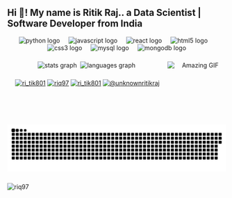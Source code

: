 <h2 align="left">Hi 👋! My name is Ritik Raj.. a Data Scientist | Software Developer from India</h2>

<div align="center">
  
  <img src="https://cdn.jsdelivr.net/gh/devicons/devicon/icons/python/python-original.svg" height="30" alt="python logo"  />
  <img width="12" />
  <img src="https://cdn.jsdelivr.net/gh/devicons/devicon/icons/javascript/javascript-original.svg" height="30" alt="javascript logo"  />
  <img width="12" />
  <img src="https://cdn.jsdelivr.net/gh/devicons/devicon/icons/react/react-original.svg" height="30" alt="react logo"  />
  <img width="12" />
  <img src="https://cdn.jsdelivr.net/gh/devicons/devicon/icons/html5/html5-original.svg" height="30" alt="html5 logo"  />
  <img width="12" />
  <img src="https://cdn.jsdelivr.net/gh/devicons/devicon/icons/css3/css3-original.svg" height="30" alt="css3 logo"  />
  <img width="12" />
  <img src="https://cdn.jsdelivr.net/gh/devicons/devicon/icons/mysql/mysql-original.svg" height="30" alt="mysql logo"  />
  <img width="12" />
  <img src="https://cdn.jsdelivr.net/gh/devicons/devicon/icons/mongodb/mongodb-original.svg" height="30" alt="mongodb logo"  />
</div>

### 

<div align = 'center' align-items='center' >
  <img src="https://github-readme-stats.vercel.app/api?username=riq97&hide_title=false&hide_rank=false&show_icons=true&include_all_commits=true&count_private=true&disable_animations=false&theme=dracula&locale=en&hide_border=false" height="150" alt="stats graph"  />&nbsp;
  <img src="https://github-readme-stats.vercel.app/api/top-langs?username=riq97&locale=en&hide_title=false&layout=compact&card_width=310&langs_count=5&theme=dracula&hide_border=false" height="150" alt="languages graph"/>&nbsp;
  <img align="right" height="145" width="135" src="https://github.com/RiQ97/RiQ97/assets/109206929/db546418-c637-418e-bdf4-06158b0dc503&card_width=135&hide_border=false&border-radius=50%" alt="Amazing GIF" />
</div>

###

<p align="center">
<a href="https://twitter.com/ri_tik801" target="blank"><img align="center" src="https://raw.githubusercontent.com/rahuldkjain/github-profile-readme-generator/master/src/images/icons/Social/twitter.svg" alt="ri_tik801" height="30" width="40" /></a>
<a href="https://linkedin.com/in/riq97" target="blank"><img align="center" src="https://raw.githubusercontent.com/rahuldkjain/github-profile-readme-generator/master/src/images/icons/Social/linked-in-alt.svg" alt="riq97" height="30" width="40" /></a>
<a href="https://instagram.com/ri_tik801" target="blank"><img align="center" src="https://raw.githubusercontent.com/rahuldkjain/github-profile-readme-generator/master/src/images/icons/Social/instagram.svg" alt="ri_tik801" height="30" width="40" /></a>
<a href="https://www.youtube.com/@unknownritikraj" target="blank"><img align="center" src="https://raw.githubusercontent.com/rahuldkjain/github-profile-readme-generator/master/src/images/icons/Social/youtube.svg" alt="@unknownritikraj" height="30" width="40" /></a>

</p>

###

<picture>
  <source media="(prefers-color-scheme: dark)" srcset="https://raw.githubusercontent.com/riq97/riq97/output/github-contribution-grid-snake-dark.svg">
  <source media="(prefers-color-scheme: light)" srcset="https://raw.githubusercontent.com/riq97/riq97/output/github-contribution-grid-snake.svg">
  <img alt="github contribution grid snake animation" src="https://raw.githubusercontent.com/riq97/riq97/output/github-contribution-grid-snake.svg">
</picture>

###

<img align="left" src="https://komarev.com/ghpvc/?username=riq97&label=Profile%20views&color=0e75b6&style=flat" alt="riq97" />
